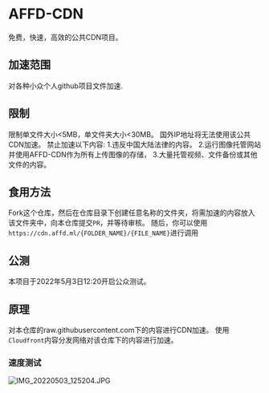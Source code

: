 # AFFD-CDN
免费，快速，高效的公共CDN项目。

## 加速范围
对各种小众个人github项目文件加速.

## 限制
限制单文件大小<5MB，单文件夹大小<30MB。
国外IP地址将无法使用该公共CDN加速。
禁止加速以下内容:
1.违反中国大陆法律的内容。
2.运行图像托管网站并使用AFFD-CDN作为所有上传图像的存储，
3.大量托管视频、文件备份或其他文件的内容。

## 食用方法
Fork这个仓库，然后在仓库目录下创建任意名称的文件夹，将需加速的内容放入该文件夹中，向本仓库提交`PR`，并等待审核。
随后，你可以使用```https://cdn.affd.ml/{FOLDER_NAME}/{FILE_NAME}```进行调用

## 公测
本项目于2022年5月3日12:20开启公众测试。

## 原理
对本仓库的raw.githubusercontent.com下的内容进行CDN加速。
使用`Cloudfront`内容分发网络对该仓库下的内容进行加速。

### 速度测试
![IMG_20220503_125204.JPG](https://alpha-q3.sourcegcdn.com/2022/05/03/9yXlgmMI.JPG)
